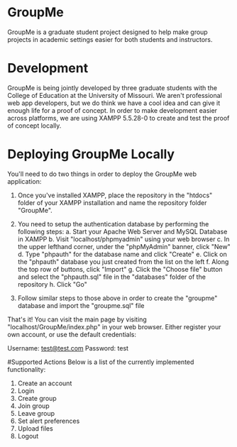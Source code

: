 # GroupMe
GroupMe is a graduate student project designed to help make group projects in academic settings easier for both students and instructors.

# Development
GroupMe is being jointly developed by three graduate students with the College of Education at the University of Missouri.  We aren't professional web app developers, but we do think we have a cool idea and can give it enough life for a proof of concept.  In order to make development easier across platforms, we are using XAMPP 5.5.28-0 to create and test the proof of concept locally.

# Deploying GroupMe Locally
You'll need to do two things in order to deploy the GroupMe web application:
  1. Once you've installed XAMPP, place the repository in the "htdocs" folder of your XAMPP installation and name the repository folder "GroupMe".
  
  2. You need to setup the authentication database by performing the following steps:
    a. Start your Apache Web Server and MySQL Database in XAMPP
    b. Visit "localhost/phpmyadmin" using your web browser
    c. In the upper lefthand corner, under the "phpMyAdmin" banner, click "New"
    d. Type "phpauth" for the database name and click "Create"
    e. Click on the "phpauth" database you just created from the list on the left
    f. Along the top row of buttons, click "Import"
    g. Click the "Choose file" button and select the "phpauth.sql" file in the "databases" folder of the repository
    h. Click "Go"

  3. Follow similar steps to those above in order to create the "groupme" database and import the "groupme.sql" file

That's it!  You can visit the main page by visiting "localhost/GroupMe/index.php" in your web browser.  Either register your own account, or use the default credentials:

  Username: test@test.com
  Password: test

#Supported Actions
Below is a list of the currently implemented functionality:
  1. Create an account
  2. Login
  3. Create group
  4. Join group
  5. Leave group
  6. Set alert preferences
  7. Upload files
  8. Logout
